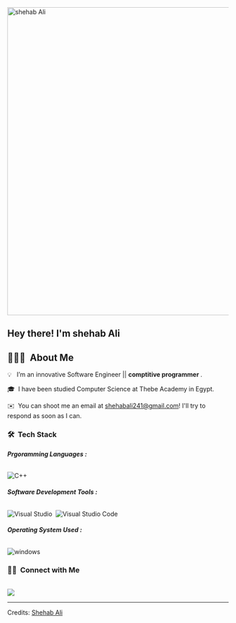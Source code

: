<img width="800" src="https://media.licdn.com/dms/image/D4E03AQHibJ8NcQLclg/profile-displayphoto-shrink_400_400/0/1691793004154?e=1705536000&amp;v=beta&amp;t=xVfP9qVRVM_rogbsougsUnrvRah2Ahmuv23bIQPbfTU" height="700" alt="shehab Ali" id="ember599" class="evi-image ember-view profile-photo-edit__preview">
<h2>Hey there! I'm  <b>shehab Ali</b>  
  
</h2>

<!-- ## 👋 &nbsp;Hey there! I'm Aditya -->

## 👨🏻‍💻 &nbsp;About Me



💡 &nbsp; I’m an innovative Software Engineer || <b>comptitive programmer </b> <b></b>.

🎓 &nbsp;I have been studied Computer Science  at Thebe Academy in Egypt.

✉️ &nbsp;You can shoot me an email at shehabali241@gmail.com! I'll try to respond as soon as I can.

### 🛠 &nbsp;Tech Stack

###### <b>Prgoramming Languages :</b>

![C++](https://img.shields.io/badge/-C++-05122A?style=flat&logo=C%2B%2B&logoColor=00599C)&nbsp;







###### <b>Software Development Tools :</b>

![Visual Studio](https://img.shields.io/badge/-Visual%20Studio-05122A?style=flat&logo=visual-studio&logoColor=800080)&nbsp;
![Visual Studio Code](https://img.shields.io/badge/-Visual%20Studio%20Code-05122A?style=flat&logo=visual-studio-code&logoColor=007ACC)&nbsp;


###### <b>Operating System Used :</b>

![windows](https://img.shields.io/badge/-windows-05122A?style=flat&logo=windows)

### 🤝🏻 &nbsp;Connect with Me

</br>
<a href="https://www.linkedin.com/in/shehabali241/"><img src="https://img.shields.io/badge/-shehab%20Ali-0077B5?style=flat&logo=Linkedin&logoColor=white"/></a>




 ---
 
Credits: [Shehab Ali](https://github.com/shehab-A-hassan)
